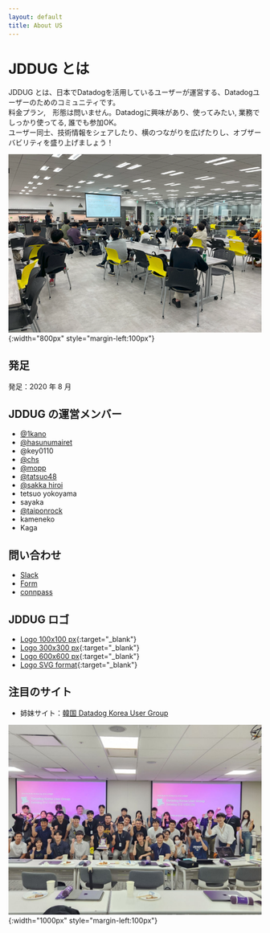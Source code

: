 ```yaml
---
layout: default
title: About US
---
```


# JDDUG とは

JDDUG とは、日本でDatadogを活用しているユーザーが運営する、Datadogユーザーのためのコミュニティです。<br />
料金プラン,　形態は問いません。Datadogに興味があり、使ってみたい, 業務でしっかり使ってる, 誰でも参加OK。<br />
ユーザー同士、技術情報をシェアしたり、横のつながりを広げたりし、オブザーバビリティを盛り上げましょう！


![集合写真](/assets/images/top_meetup.png){:width="800px" style="margin-left:100px"}


## 発足

発足：2020 年 8 月

## JDDUG の運営メンバー

- [@1kano](/authors/1kano)
- [@hasunumairet](/authors/hasunumairet)
- @key0110
- [@chs](/authors/chs)
- [@mopp](/authors/mopp)
- [@tatsuo48](/authors/tatsuo48)
- [@sakka hiroi](/authors/shiroi)
- tetsuo yokoyama
- sayaka
- [@taiponrock](/authors/taiponrock)
- kameneko
- Kaga

## 問い合わせ

- [Slack](https://t.co/dpBETMaosn)
- [Form](https://forms.gle/SoJrRUvX4FcysogP9)
- [connpass](https://datadog-jp.connpass.com/)

## JDDUG ロゴ

- [Logo 100x100 px](/assets/images/iconJDDUG100.png){:target="_blank"}
- [Logo 300x300 px](/assets/images/iconJDDUG300.png){:target="_blank"}
- [Logo 600x600 px](/assets/images/iconJDDUG600.png){:target="_blank"}
- [Logo SVG format](/assets/images/iconJDDUG.svg){:target="_blank"}

## 注目のサイト

- 姉妹サイト：[韓国 Datadog Korea User Group](https://datadogkrug.vercel.app/about)

![集合写真](/assets/images/krug.jpg){:width="1000px" style="margin-left:100px"}



